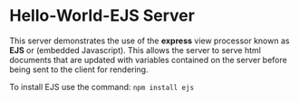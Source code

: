 # Hello-World-EJS Server

This server demonstrates the use of the **express** view processor known as **EJS** or (embedded Javascript). This allows the server to serve html documents that are updated with variables contained on the server before being sent to the client for rendering.

To install EJS use the command: `npm install ejs`


